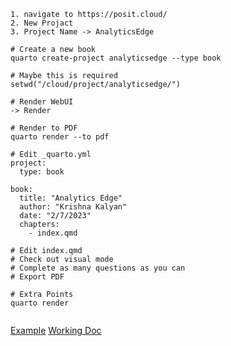 

```
1. navigate to https://posit.cloud/
2. New Projact
3. Project Name -> AnalyticsEdge

# Create a new book
quarto create-project analyticsedge --type book

# Maybe this is required
setwd("/cloud/project/analyticsedge/")

# Render WebUI
-> Render

# Render to PDF
quarto render --to pdf

# Edit _quarto.yml
project:
  type: book

book:
  title: "Analytics Edge"
  author: "Krishna Kalyan"
  date: "2/7/2023"
  chapters:
    - index.qmd

# Edit index.qmd
# Check out visual mode
# Complete as many questions as you can
# Export PDF

# Extra Points
quarto render


```

[Example](https://quarto.org/docs/get-started/hello/rstudio.html)
[Working Doc](https://krishnakalyan3.github.io/analyticsedge-book/)